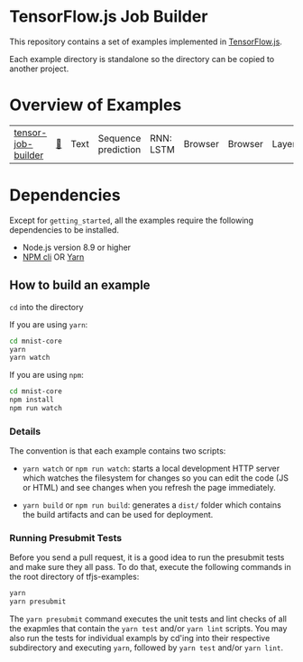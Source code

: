 # TensorFlow.js Job Builder

This repository contains a set of examples implemented in
[TensorFlow.js](http://js.tensorflow.org).

Each example directory is standalone so the directory can be copied
to another project.

# Overview of Examples

<table>
  <tr>
    <td><a href="./lstm-text-generation">tensor-job-builder</a></td>
    <td><a href="https://storage.googleapis.com/tensor-job-builder/dist/index.html">🔗</a></td>
    <td>Text</td>
    <td>Sequence prediction</td>
    <td>RNN: LSTM</td>
    <td>Browser</td>
    <td>Browser</td>
    <td>Layers</td>
    <td>IndexedDB</td>
  </tr>
 
</table>

# Dependencies

Except for `getting_started`, all the examples require the following dependencies to be installed.

 - Node.js version 8.9 or higher
 - [NPM cli](https://docs.npmjs.com/cli/npm) OR [Yarn](https://yarnpkg.com/en/)

## How to build an example
`cd` into the directory

If you are using `yarn`:

```sh
cd mnist-core
yarn
yarn watch
```

If you are using `npm`:
```sh
cd mnist-core
npm install
npm run watch
```

### Details

The convention is that each example contains two scripts:

- `yarn watch` or `npm run watch`: starts a local development HTTP server which watches the
filesystem for changes so you can edit the code (JS or HTML) and see changes when you refresh the page immediately.

- `yarn build` or `npm run build`: generates a `dist/` folder which contains the build artifacts and
can be used for deployment.


### Running Presubmit Tests

Before you send a pull request, it is a good idea to run the presubmit tests
and make sure they all pass. To do that, execute the following commands in the
root directory of tfjs-examples:

```sh
yarn
yarn presubmit
```

The `yarn presubmit` command executes the unit tests and lint checks of all
the exapmles that contain the `yarn test` and/or `yarn lint` scripts. You
may also run the tests for individual exampls by cd'ing into their respective
subdirectory and executing `yarn`, followed by `yarn test` and/or `yarn lint`.
